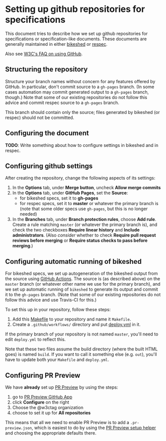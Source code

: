 # Setting up github repositories for specifications

This document tries to describe how we set up github repositories
for specifications or specification-like documents.
These documents are generally maintained in either
[bikeshed](https://github.com/tabatkins/bikeshed/)
or
[respec](https://github.com/w3c/respec/).

Also see [W3C's FAQ on using GitHub](https://w3c.github.io/faq.html).

## Structuring the repository

Structure your branch names without concern for any features offered by GitHub.  In particular, don't commit source to a `gh-pages` branch.  (In some cases automation may commit generated output to a `gh-pages` branch, though.)  Note that some of our existing repositories do not follow this advice and commit respec source to a `gh-pages` branch.

This branch should contain only the source; files generated by bikeshed (or respec) should not be committed.

## Configuring the document

**TODO**: Write something about how to configure settings in bikeshed and in respec.

## Configuring github settings

After creating the repository, change the following aspects of its settings:
1. In the **Options** tab, under **Merge button**, uncheck **Allow merge commits**
2. In the **Options** tab, under **GitHub Pages**, set the **Source**:
   * for bikeshed specs, set it to **gh-pages**
   * for respec specs, set it to **master** or whatever the primary branch is (note that some older specs use `gh-pages`, but this is no longer needed)
3. In the **Branches** tab, under **Branch protection rules**, choose **Add rule**.  Create a rule matching `master` (or whatever the primary branch is), and check the two checkboxes **Require linear history** and **Include administrators**.  (Also *consider* whether to check **Require pull request reviews before merging** or **Require status checks to pass before merging**.)

## Configuring automatic running of bikeshed

For bikeshed specs, we set up autogeneration of the bikeshed output from the source using [GitHub Actions](https://github.com/features/actions).
The source is (as described above) on the `master` branch (or whatever other name we use for the primary branch),
and we set up automatic running of `bikeshed` to generate its output and commit it to the `gh-pages` branch.
(Note that some of our existing repositories do not follow this advice and use Travis-CI for this.)

To set this up in your repository, follow these steps:

1. Add this [Makefile](Makefile.example) to your repository and name it `Makefile`.
2. Create a `.github/workflows/` directory and put [deploy.yml](deploy.yml) in it.

If the primary branch of your repository is not named `master`, you'll need to edit `deploy.yml` to reflect this.

Note that these two files assume the build directory (where the built HTML goes) is named `build`. If you want to call it something else (e.g. `out`), you'll have to update both your `Makefile` and `deploy.yml`.

## Configuring PR Preview

We have **already** set up [PR Preview](https://github.com/tobie/pr-preview) by using the steps:
1. go to [PR Preview GitHub App](https://github.com/apps/pr-preview)
2. click **Configure** on the right
3. Choose the @w3ctag organization
4. choose to set it up for **All repositories**

This means that all we need to enable PR Preview is to add a `.pr-preview.json`, which is easiest to do by using the [PR Preview setup helper](https://tobie.github.io/pr-preview/config.html) and choosing the appropriate defaults there.
